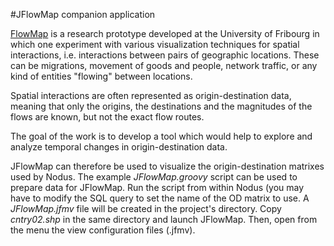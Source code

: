 #JFlowMap companion application

[FlowMap](http://www.visualisingdata.com/resources/jflowmap/) is a research prototype developed
at the University of Fribourg in which one experiment with  various visualization techniques for spatial
 interactions, i.e. interactions between pairs of geographic locations. These can be migrations, 
 movement of goods and people, network traffic, or any kind of entities "flowing" between locations. 

Spatial interactions are often represented as origin-destination data, meaning that only the origins, 
the destinations and the magnitudes of the flows are known, but not the exact flow routes.

The goal of the work is to develop a tool which would help to explore and analyze temporal changes 
in origin-destination data. 

JFlowMap can therefore be used to visualize the origin-destination matrixes used by Nodus. The
example *JFlowMap.groovy* script can be used to prepare data for JFlowMap. Run the script
from within Nodus (you may have to modify the SQL query to set the name of the OD matrix to 
use. A *JFlowMap.jfmv* file will be created in the project's directory. Copy *cntry02.shp* in the same
directory and launch JFlowMap. Then, open from the menu the view configuration files (.jfmv). 